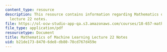 ```yaml
---
content_type: resource
description: This resource contains information regarding Mathematics of machine learning
  lecture 22 notes.
file: https://ol-ocw-studio-app-qa.s3.amazonaws.com/courses/18-657-mathematics-of-machine-learning-fall-2015/b21de17384706de8db8078cd767d459e_MIT18_657F15_L22.pdf
file_type: application/pdf
resourcetype: Document
title: Mathematics of Machine Learning Lecture 22 Notes
uid: b21de173-8470-6de8-db80-78cd767d459e
---
```

